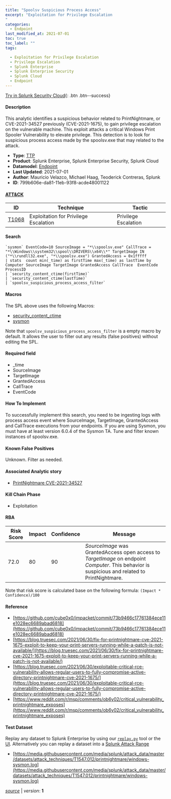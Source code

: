 ```yaml
---
title: "Spoolsv Suspicious Process Access"
excerpt: "Exploitation for Privilege Escalation
"
categories:
  - Endpoint
last_modified_at: 2021-07-01
toc: true
toc_label: ""
tags:

  - Exploitation for Privilege Escalation
  - Privilege Escalation
  - Splunk Enterprise
  - Splunk Enterprise Security
  - Splunk Cloud
  - Endpoint
---
```




[Try in Splunk Security Cloud](https://www.splunk.com/en_us/cyber-security.html){: .btn .btn--success}

#### Description

This analytic identifies a suspicious behavior related to PrintNightmare, or CVE-2021-34527 previously (CVE-2021-1675),  to gain privilege escalation on the vulnerable machine. This exploit attacks a critical Windows Print Spooler Vulnerability to elevate privilege. This detection is to look for suspicious process access made by the spoolsv.exe that may related to the attack.

- **Type**: [TTP](https://github.com/splunk/security_content/wiki/object-Analytic-Types)
- **Product**: Splunk Enterprise, Splunk Enterprise Security, Splunk Cloud
- **Datamodel**: [Endpoint](https://docs.splunk.com/Documentation/CIM/latest/User/Endpoint)
- **Last Updated**: 2021-07-01
- **Author**: Mauricio Velazco, Michael Haag, Teoderick Contreras, Splunk
- **ID**: 799b606e-da81-11eb-93f8-acde48001122


#### [ATT&CK](https://attack.mitre.org/)

| ID             | Technique        |  Tactic             |
| -------------- | ---------------- |-------------------- |
| [T1068](https://attack.mitre.org/techniques/T1068/) | Exploitation for Privilege Escalation | Privilege Escalation |

#### Search

```
`sysmon` EventCode=10 SourceImage = "*\\spoolsv.exe" CallTrace = "*\\Windows\\system32\\spool\\DRIVERS\\x64\\*" TargetImage IN ("*\\rundll32.exe", "*\\spoolsv.exe") GrantedAccess = 0x1fffff 
| stats  count min(_time) as firstTime max(_time) as lastTime by Computer SourceImage TargetImage GrantedAccess CallTrace  EventCode ProcessID
| `security_content_ctime(firstTime)` 
| `security_content_ctime(lastTime)` 
| `spoolsv_suspicious_process_access_filter`
```

#### Macros
The SPL above uses the following Macros:
* [security_content_ctime](https://github.com/splunk/security_content/blob/develop/macros/security_content_ctime.yml)
* [sysmon](https://github.com/splunk/security_content/blob/develop/macros/sysmon.yml)

Note that `spoolsv_suspicious_process_access_filter` is a empty macro by default. It allows the user to filter out any results (false positives) without editing the SPL.

#### Required field
* _time
* SourceImage
* TargetImage
* GrantedAccess
* CallTrace
* EventCode


#### How To Implement
To successfully implement this search, you need to be ingesting logs with process access event where SourceImage, TargetImage, GrantedAccess and CallTrace executions from your endpoints. If you are using Sysmon, you must have at least version 6.0.4 of the Sysmon TA. Tune and filter known instances of spoolsv.exe.

#### Known False Positives
Unknown. Filter as needed.

#### Associated Analytic story
* [PrintNightmare CVE-2021-34527](/stories/printnightmare_cve-2021-34527)


#### Kill Chain Phase
* Exploitation



#### RBA

| Risk Score  | Impact      | Confidence   | Message      |
| ----------- | ----------- |--------------|--------------|
| 72.0 | 80 | 90 | $SourceImage$ was GrantedAccess open access to $TargetImage$ on endpoint $Computer$. This behavior is suspicious and related to PrintNightmare. |


Note that risk score is calculated base on the following formula: `(Impact * Confidence)/100`



#### Reference

* [https://github.com/cube0x0/impacket/commit/73b9466c17761384ece11e1028ec6689abad6818](https://github.com/cube0x0/impacket/commit/73b9466c17761384ece11e1028ec6689abad6818)
* [https://blog.truesec.com/2021/06/30/fix-for-printnightmare-cve-2021-1675-exploit-to-keep-your-print-servers-running-while-a-patch-is-not-available/](https://blog.truesec.com/2021/06/30/fix-for-printnightmare-cve-2021-1675-exploit-to-keep-your-print-servers-running-while-a-patch-is-not-available/)
* [https://blog.truesec.com/2021/06/30/exploitable-critical-rce-vulnerability-allows-regular-users-to-fully-compromise-active-directory-printnightmare-cve-2021-1675/](https://blog.truesec.com/2021/06/30/exploitable-critical-rce-vulnerability-allows-regular-users-to-fully-compromise-active-directory-printnightmare-cve-2021-1675/)
* [https://www.reddit.com/r/msp/comments/ob6y02/critical_vulnerability_printnightmare_exposes](https://www.reddit.com/r/msp/comments/ob6y02/critical_vulnerability_printnightmare_exposes)



#### Test Dataset
Replay any dataset to Splunk Enterprise by using our [`replay.py`](https://github.com/splunk/attack_data#using-replaypy) tool or the [UI](https://github.com/splunk/attack_data#using-ui).
Alternatively you can replay a dataset into a [Splunk Attack Range](https://github.com/splunk/attack_range#replay-dumps-into-attack-range-splunk-server)


* [https://media.githubusercontent.com/media/splunk/attack_data/master/datasets/attack_techniques/T1547.012/printnightmare/windows-sysmon.log](https://media.githubusercontent.com/media/splunk/attack_data/master/datasets/attack_techniques/T1547.012/printnightmare/windows-sysmon.log)



[*source*](https://github.com/splunk/security_content/tree/develop/detections/endpoint/spoolsv_suspicious_process_access.yml) \| *version*: **1**